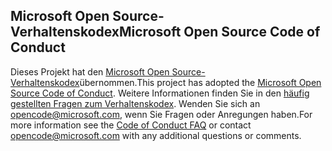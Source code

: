 ## <a name="microsoft-open-source-code-of-conduct"></a><span data-ttu-id="40d68-101">Microsoft Open Source-Verhaltenskodex</span><span class="sxs-lookup"><span data-stu-id="40d68-101">Microsoft Open Source Code of Conduct</span></span>
<span data-ttu-id="40d68-102">Dieses Projekt hat den [Microsoft Open Source-Verhaltenskodex](https://opensource.microsoft.com/codeofconduct/)übernommen.</span><span class="sxs-lookup"><span data-stu-id="40d68-102">This project has adopted the [Microsoft Open Source Code of Conduct](https://opensource.microsoft.com/codeofconduct/).</span></span>
<span data-ttu-id="40d68-103">Weitere Informationen finden Sie in den [häufig gestellten Fragen zum Verhaltenskodex](https://opensource.microsoft.com/codeofconduct/faq/). Wenden Sie sich an [opencode@microsoft.com](mailto:opencode@microsoft.com), wenn Sie Fragen oder Anregungen haben.</span><span class="sxs-lookup"><span data-stu-id="40d68-103">For more information see the [Code of Conduct FAQ](https://opensource.microsoft.com/codeofconduct/faq/) or contact [opencode@microsoft.com](mailto:opencode@microsoft.com) with any additional questions or comments.</span></span>